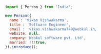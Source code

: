```js
import { Person } from 'India';

new Person({
  name : 'Vikas Vishwakarma',
  title : 'Software Engineer',
  email : 'vikas.vishwakarma749@webkul.in,
  website: null,
  company:'Webkul software pvt. Ltd',
  married: !!!true,
}).introduce();
```
<!-- 
<p align="left"> <img src="https://komarev.com/ghpvc/?username=VikassWebkul214254&abbreviated=true&label=Profile%20views&color=blueviolet&style=flat" alt="VikassWebkul214254" /> </p>
<img align="center" src="https://github-readme-stats.vercel.app/api?username=VikassWebkul214254&show_icons=true&locale=en" alt="VikassWebkul214254" /> -->
